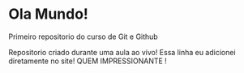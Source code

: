 # Ola Mundo!
Primeiro repositorio do curso de Git e Github

Repositorio criado durante uma aula ao vivo!
Essa linha eu adicionei diretamente no site! QUEM IMPRESSIONANTE !
